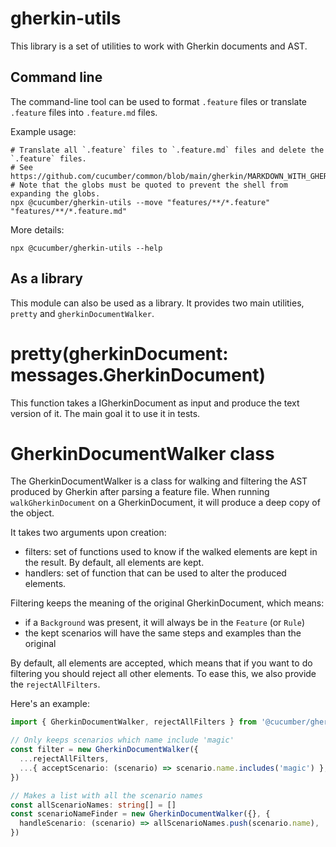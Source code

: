 # gherkin-utils

This library is a set of utilities to work with Gherkin documents and AST.

## Command line

The command-line tool can be used to format `.feature` files or translate `.feature` files
into `.feature.md` files.

Example usage:

    # Translate all `.feature` files to `.feature.md` files and delete the `.feature` files.
    # See https://github.com/cucumber/common/blob/main/gherkin/MARKDOWN_WITH_GHERKIN.md
    # Note that the globs must be quoted to prevent the shell from expanding the globs.
    npx @cucumber/gherkin-utils --move "features/**/*.feature" "features/**/*.feature.md"

More details:

    npx @cucumber/gherkin-utils --help

## As a library

This module can also be used as a library. It provides two main utilities, `pretty` and `gherkinDocumentWalker`.

# pretty(gherkinDocument: messages.GherkinDocument)

This function takes a IGherkinDocument as input and produce the text version of it. The main goal it to use it in tests.

# GherkinDocumentWalker class

The GherkinDocumentWalker is a class for walking and filtering the AST produced by Gherkin after parsing a feature file.
When running `walkGherkinDocument` on a GherkinDocument, it will produce a deep copy of the object.

It takes two arguments upon creation:
 - filters: set of functions used to know if the walked elements are kept in the result. By default, all elements are kept.
 - handlers: set of function that can be used to alter the produced elements.

Filtering keeps the meaning of the original GherkinDocument, which means:
 - if a `Background` was present, it will always be in the `Feature` (or `Rule`)
 - the kept scenarios will have the same steps and examples than the original

By default, all elements are accepted, which means that if you want to do filtering you should reject all other elements. To ease this, we also provide the `rejectAllFilters`.

Here's an example:

```typescript
import { GherkinDocumentWalker, rejectAllFilters } from '@cucumber/gherkin-utils'

// Only keeps scenarios which name include 'magic'
const filter = new GherkinDocumentWalker({
  ...rejectAllFilters,
  ...{ acceptScenario: (scenario) => scenario.name.includes('magic') },
})

// Makes a list with all the scenario names
const allScenarioNames: string[] = []
const scenarioNameFinder = new GherkinDocumentWalker({}, {
  handleScenario: (scenario) => allScenarioNames.push(scenario.name),
})
```
